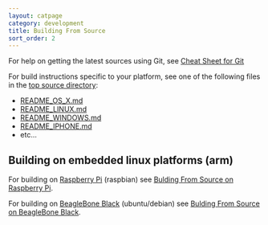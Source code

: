 ```yaml
---
layout: catpage
category: development
title: Building From Source
sort_order: 2
---
```


For help on getting the latest sources using Git, see [Cheat Sheet for Git](git-cheat-sheet.html)

For build instructions specific to your platform, see one of the following files in the [top source directory](https://github.com/supercollider/supercollider):
* [README_OS_X.md](https://raw.github.com/supercollider/supercollider/master/README_OS_X.md)
* [README_LINUX.md](https://raw.github.com/supercollider/supercollider/master/README_LINUX.md)
* [README_WINDOWS.md](https://raw.github.com/supercollider/supercollider/master/README_WINDOWS.md)
* [README_IPHONE.md](https://raw.github.com/supercollider/supercollider/master/README_IPHONE.md)
* etc...

Building on embedded linux platforms (arm)
------------------------------------------

For building on [Raspberry Pi](http://www.raspberrypi.org) (raspbian) see [Bulding From Source on Raspberry Pi](building-raspberrypi.html).

For building on [BeagleBone Black](http://beagleboard.org/Products/BeagleBone%20Black) (ubuntu/debian) see [Bulding From Source on BeagleBone Black](building-beagleboneblack.html).

